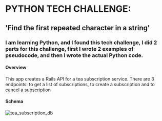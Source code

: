 # PYTHON TECH CHALLENGE:

## 'Find the first repeated character in a string'

### I am learning Python, and I found this tech challenge, I did 2 parts for this challenge, first I wrote 2 examples of pseudocode, and then I wrote the actual Python code.


#### Overview
This app creates a Rails API for a tea subscription service. There are 3 endpoints: to get a list of subscriptions, to create a subscription and to cancel a subscription

#### Schema
![tea_subscription_db](https://user-images.githubusercontent.com/83252572/190515705-cc3ec9eb-8bd5-488d-83c0-d0af32e9abc1.png)

